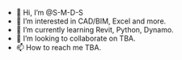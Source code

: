 - 👋 Hi, I’m @S-M-D-S
- 👀 I’m interested in CAD/BIM, Excel and more.
- 🌱 I’m currently learning Revit, Python, Dynamo.
- 💞️ I’m looking to collaborate on TBA.
- 📫 How to reach me TBA.

<!---
S-M-D-S/S-M-D-S is a ✨ special ✨ repository because its `README.md` (this file) appears on your GitHub profile.
You can click the Preview link to take a look at your changes.
--->
